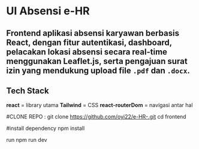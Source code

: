 # UI Absensi e-HR
Frontend aplikasi absensi karyawan berbasis React, dengan fitur autentikasi, dashboard, pelacakan lokasi absensi secara real-time menggunakan Leaflet.js, serta pengajuan surat izin yang mendukung upload file `.pdf` dan `.docx`.
-----------------------------------------------
## Tech Stack 
**react** = library utama
**Tailwind** = CSS
**react-routerDom** = navigasi antar hal 


#CLONE REPO : 
git clone https://github.com/oyi22/e-HR-.git
cd frontend

#install dependency
npm install


run 
npm run dev
